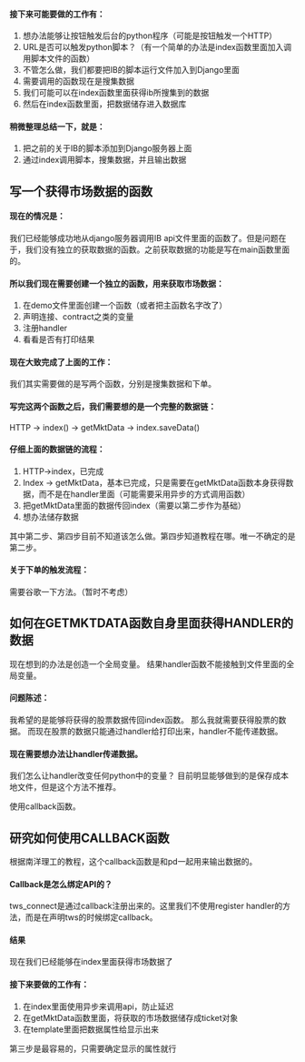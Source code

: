 #### 接下来可能要做的工作有：
1.	想办法能够让按钮触发后台的python程序（可能是按钮触发一个HTTP）
2.	URL是否可以触发python脚本？（有一个简单的办法是index函数里面加入调用脚本文件的函数）
3.	不管怎么做，我们都要把IB的脚本运行文件加入到Django里面
4.	需要调用的函数现在是搜集数据
5.	我们可能可以在index函数里面获得ib所搜集到的数据
6.	然后在index函数里面，把数据储存进入数据库

#### 稍微整理总结一下，就是：
1.	把之前的关于IB的脚本添加到Django服务器上面
2.	通过index调用脚本，搜集数据，并且输出数据

## 写一个获得市场数据的函数
#### 现在的情况是：
我们已经能够成功地从django服务器调用IB api文件里面的函数了。但是问题在于，我们没有独立的获取数据的函数。之前获取数据的功能是写在main函数里面的。

#### 所以我们现在需要创建一个独立的函数，用来获取市场数据：
1.	在demo文件里面创建一个函数（或者把主函数名字改了）
2.	声明连接、contract之类的变量
3.	注册handler
4.	看看是否有打印结果


#### 现在大致完成了上面的工作：
我们其实需要做的是写两个函数，分别是搜集数据和下单。

#### 写完这两个函数之后，我们需要想的是一个完整的数据链：
HTTP -> index() -> getMktData -> index.saveData()

#### 仔细上面的数据链的流程：
1.	HTTP->index，已完成
2.	Index -> getMktData，基本已完成，只是需要在getMktData函数本身获得数据，而不是在handler里面（可能需要采用异步的方式调用函数）
3.	把getMktData里面的数据传回index（需要以第二步作为基础）
4.	想办法储存数据

其中第二步、第四步目前不知道该怎么做。第四步知道教程在哪。唯一不确定的是第二步。


#### 关于下单的触发流程：
需要谷歌一下方法。（暂时不考虑）

## 如何在GETMKTDATA函数自身里面获得HANDLER的数据
现在想到的办法是创造一个全局变量。
结果handler函数不能接触到文件里面的全局变量。

#### 问题陈述：
我希望的是能够将获得的股票数据传回index函数。
那么我就需要获得股票的数据。
而现在股票的数据只能通过handler给打印出来，handler不能传递数据。

#### 现在需要想办法让handler传递数据。
我们怎么让handler改变任何python中的变量？
目前明显能够做到的是保存成本地文件，但是这个方法不推荐。

使用callback函数。

## 研究如何使用CALLBACK函数
根据南洋理工的教程，这个callback函数是和pd一起用来输出数据的。

#### Callback是怎么绑定API的？
tws_connect是通过callback注册出来的。这里我们不使用register handler的方法，而是在声明tws的时候绑定callback。

#### 结果
现在我们已经能够在index里面获得市场数据了

#### 接下来要做的工作有：
1.	在index里面使用异步来调用api，防止延迟
2.	在getMktData函数里面，将获取的市场数据储存成ticket对象
3.	在template里面把数据属性给显示出来

第三步是最容易的，只需要确定显示的属性就行
